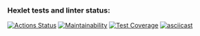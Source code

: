 ### Hexlet tests and linter status:
[![Actions Status](https://github.com/evg-c/java-project-71/workflows/hexlet-check/badge.svg)](https://github.com/evg-c/java-project-71/actions)
[![Maintainability](https://api.codeclimate.com/v1/badges/5e5958bb945deeff8961/maintainability)](https://codeclimate.com/github/evg-c/java-project-71/maintainability)
[![Test Coverage](https://api.codeclimate.com/v1/badges/5e5958bb945deeff8961/test_coverage)](https://codeclimate.com/github/evg-c/java-project-71/test_coverage)
[![asciicast](https://asciinema.org/a/6FJJ5iH9pv4t6wEeEmkv8cSjz.svg)](https://asciinema.org/a/6FJJ5iH9pv4t6wEeEmkv8cSjz)


